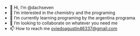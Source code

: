 - 👋 Hi, I’m @dachseven
- 👀 I’m interested in the chemistry and the programing 
- 🌱 I’m currently learning programing by the argentina programa
- 💞️ I’m looking to collaborate on whatever you need me
- 📫 How to reach me oviedoagustin46337@gmail.com

<!---
dachseven/dachseven is a ✨ special ✨ repository because its `README.md` (this file) appears on your GitHub profile.
You can click the Preview link to take a look at your changes.
--->
